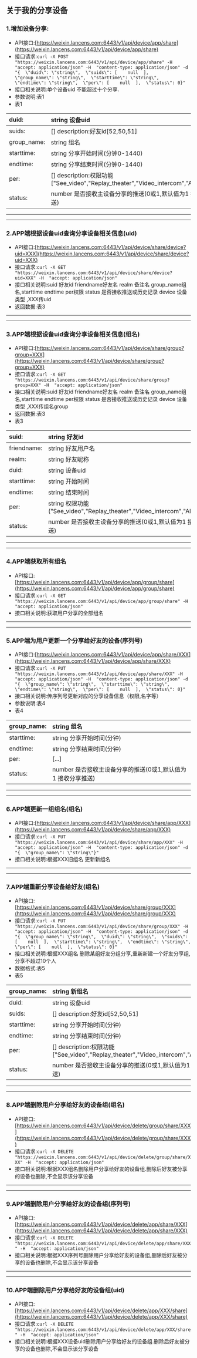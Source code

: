 ## 关于我的分享设备

### 1.增加设备分享:

* API接口:[https://weixin.lancens.com:6443/v1/api/device/app/share](https://weixin.lancens.com:6443/v1/api/device/app/share)
* 接口请求:`curl -X POST "https://weixin.lancens.com:6443/v1/api/device/app/share" -H  "accept: application/json" -H  "content-type: application/json" -d "{  \"duid\": \"string\",  \"suids\": [    null  ],  \"group_name\": \"string\",  \"starttime\": \"string\",  \"endtime\": \"string\",  \"per\": [    null  ],  \"status\": 0}"`
* 接口相关说明:单个设备uid 不能超过十个分享.
* 参数说明:表1
* 表1

| duid: | string 设备uid |
| :--- | :--- |
| suids: | \[\] description:好友id\[52,50,51\] |
| group\_name: | string 组名 |
| starttime: | string 分享开始时间\(分钟0-1440\) |
| endtime: | string 分享结束时间\(分钟0-1440\) |
| per: | \[\] description:权限功能\["See\_video","Replay\_theater","Video\_intercom","Alarm\_push"\] |
| status: | number 是否接收主设备分享的推送\(0或1,默认值为1 接收分享推送\) |

---

---

### 2.APP端根据设备uid查询分享设备相关信息\(uid\)

* API接口:[https://weixin.lancens.com:6443/v1/api/device/share/device?uid=XXX](https://weixin.lancens.com:6443/v1/api/device/share/device?uid=XXX)
* 接口请求:`curl -X GET "https://weixin.lancens.com:6443/v1/api/device/share/device?uid=XXX" -H  "accept: application/json"`
* 接口相关说明:suid 好友id friendname好友名 realm 备注名 group\_name组名,starttime endtime per权限 status 是否接收推送或历史记录  device 设备类型 ,XXX传uid
* 返回数据:表3

---

---

### 3.APP端根据设备uid查询分享设备相关信息\(组名\)

* API接口:[https://weixin.lancens.com:6443/v1/api/device/share/group?group=XXX](https://weixin.lancens.com:6443/v1/api/device/share/group?group=XXX)
* 接口请求:`curl -X GET "https://weixin.lancens.com:6443/v1/api/device/share/group?group=XXX" -H  "accept: application/json"`
* 接口相关说明:suid 好友id friendname好友名 realm 备注名 group\_name组名,starttime endtime per权限 status 是否接收推送或历史记录  device 设备类型 ,XXX传组名group
* 返回数据:表3
* 表3

| suid: | string 好友id |
| :--- | :--- |
| friendname: | string 好友用户名 |
| realm: | string 好友昵称 |
| duid: | string 设备uid |
| starttime: | string 开始时间 |
| endtime: | string 结束时间 |
| per: | string 权限功能\("See\_video","Replay\_theater","Video\_intercom","Alarm\_push"\) |
| status: | number 是否接收主设备分享的推送\(0或1,默认值为1 接收分享推送\) |

---

---

### 4.APP端获取所有组名

* API接口:[https://weixin.lancens.com:6443/v1/api/device/app/group/share](https://weixin.lancens.com:6443/v1/api/device/app/group/share)
* 接口请求:`curl -X GET "https://weixin.lancens.com:6443/v1/api/device/app/group/share" -H  "accept: application/json"`
* 接口相关说明:获取用户分享的全部组名

---

---

### 5.APP端为用户更新一个分享给好友的设备\(序列号\)

* API接口:[https://weixin.lancens.com:6443/v1/api/device/app/share/XXX](https://weixin.lancens.com:6443/v1/api/device/app/share/XXX)
* 接口请求:`curl -X PUT "https://weixin.lancens.com:6443/v1/api/device/app/share/XXX" -H  "accept: application/json" -H  "content-type: application/json" -d "{  \"group_name\": \"string\",  \"starttime\": \"string\",  \"endtime\": \"string\",  \"per\": [    null  ],  \"status\": 0}"`
* 接口相关说明:传序列号更新对应的分享设备信息（权限,名字等）
* 参数说明:表4
* 表4

| group\_name: | string 组名 |
| :--- | :--- |
| starttime: | string 分享开始时间\(分钟\) |
| endtime: | string 分享结束时间\(分钟\) |
| per: | \[...\] |
| status: | number 是否接收主设备分享的推送\(0或1,默认值为1 接收分享推送\) |

---

---

### 6.APP端更新一组组名\(组名\)

* API接口:[https://weixin.lancens.com:6443/v1/api/device/share/app/XXX](https://weixin.lancens.com:6443/v1/api/device/share/app/XXX)
* 接口请求:`curl -X PUT "https://weixin.lancens.com:6443/v1/api/device/share/app/XXX" -H  "accept: application/json" -H  "content-type: application/json" -d "{  \"group_name\": \"string\"}"`
* 接口相关说明:根据XXX旧组名 更新新组名

---

---

### 7.APP端重新分享设备给好友\(组名\)

* API接口:[https://weixin.lancens.com:6443/v1/api/device/share/group/XXX](https://weixin.lancens.com:6443/v1/api/device/share/group/XXX)
* 接口请求:`curl -X PUT "https://weixin.lancens.com:6443/v1/api/device/share/group/XXX" -H  "accept: application/json" -H  "content-type: application/json" -d "{  \"group_name\": \"string\",  \"duid\": \"string\",  \"suids\": [    null  ],  \"starttime\": \"string\",  \"endtime\": \"string\",  \"per\": [    null  ],  \"status\": 0}"`
* 接口相关说明:根据XXX组名 删除某组好友分组分享,重新新建一个好友分享组,分享不超过10个人
* 数据格式:表5
* 表5

| group\_name: | string 新组名 |
| :--- | :--- |
| duid: | string 设备uid |
| suids: | \[\] description:好友id\[52,50,51\] |
| starttime: | string 分享开始时间\(分钟\) |
| endtime: | string 分享结束时间\(分钟\) |
| per: | \[\] description:权限功能\["See\_video","Replay\_theater","Video\_intercom","Alarm\_push"\] |
| status: | number 是否接收主设备分享的推送\(0或1,默认值为1 接收分享推送\) |

---

---

### 8.APP端删除用户分享给好友的设备组\(组名\)

* API接口:[https://weixin.lancens.com:6443/v1/api/device/delete/group/share/XXX](https://weixin.lancens.com:6443/v1/api/device/delete/group/share/XXX)
* 接口请求:`curl -X DELETE "https://weixin.lancens.com:6443/v1/api/device/delete/group/share/XXX" -H  "accept: application/json"`
* 接口相关说明:根据XXX组名删除用户分享给好友的设备组.删除后好友被分享的设备也删除,不会显示该分享设备

---

---

### 9.APP端删除用户分享给好友的设备组\(序列号\)

* API接口:[https://weixin.lancens.com:6443/v1/api/device/delete/app/share/XXX](https://weixin.lancens.com:6443/v1/api/device/delete/app/share/XXX)
* 接口请求:`curl -X DELETE "https://weixin.lancens.com:6443/v1/api/device/delete/app/share/XXX" -H  "accept: application/json"`
* 接口相关说明:根据XXX序列号删除用户分享给好友的设备组,删除后好友被分享的设备也删除,不会显示该分享设备

---

---

### 10.APP端删除用户分享给好友的设备组\(uid\)

* API接口:[https://weixin.lancens.com:6443/v1/api/device/delete/app/XXX/share](https://weixin.lancens.com:6443/v1/api/device/delete/app/XXX/share)
* 接口请求:`curl -X DELETE "https://weixin.lancens.com:6443/v1/api/device/delete/app/XXX/share" -H  "accept: application/json"`
* 接口相关说明:根据XXX设备uid删除用户分享给好友的设备组.删除后好友被分享的设备也删除,不会显示该分享设备




